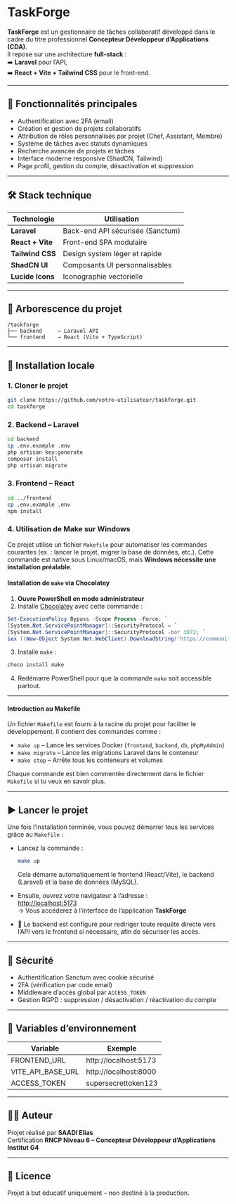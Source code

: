 # TaskForge

**TaskForge** est un gestionnaire de tâches collaboratif développé dans le cadre du titre professionnel **Concepteur Développeur d’Applications (CDA)**.  
Il repose sur une architecture **full-stack** :  
➡️ **Laravel** pour l’API,  
➡️ **React + Vite + Tailwind CSS** pour le front-end.

---

## 🚀 Fonctionnalités principales

- Authentification avec 2FA (email)
- Création et gestion de projets collaboratifs
- Attribution de rôles personnalisés par projet (Chef, Assistant, Membre)
- Système de tâches avec statuts dynamiques
- Recherche avancée de projets et tâches
- Interface moderne responsive (ShadCN, Tailwind)
- Page profil, gestion du compte, désactivation et suppression

---

## 🛠️ Stack technique

| Technologie      | Utilisation                      |
|------------------|----------------------------------|
| **Laravel**   | Back-end API sécurisée (Sanctum) |
| **React + Vite** | Front-end SPA modulaire         |
| **Tailwind CSS** | Design system léger et rapide    |
| **ShadCN UI**    | Composants UI personnalisables   |
| **Lucide Icons** | Iconographie vectorielle        |

---

## 📁 Arborescence du projet

```
/taskforge
├── backend     → Laravel API
└── frontend    → React (Vite + TypeScript)
```

---

## 🔧 Installation locale

### 1. Cloner le projet

```bash
git clone https://github.com/votre-utilisateur/taskforge.git
cd taskforge
```

### 2. Backend – Laravel

```bash
cd backend
cp .env.example .env
php artisan key:generate
composer install
php artisan migrate
```

### 3. Frontend – React

```bash
cd ../frontend
cp .env.example .env
npm install
```

### 4. Utilisation de Make sur Windows

Ce projet utilise un fichier `Makefile` pour automatiser les commandes courantes (ex. : lancer le projet, migrer la base de données, etc.). Cette commande est native sous Linux/macOS, mais **Windows nécessite une installation préalable**.

#### Installation de `make` via Chocolatey

1. **Ouvre PowerShell en mode administrateur**
2. Installe [Chocolatey](https://chocolatey.org/install) avec cette commande :

```powershell
Set-ExecutionPolicy Bypass -Scope Process -Force; `
[System.Net.ServicePointManager]::SecurityProtocol = `
[System.Net.ServicePointManager]::SecurityProtocol -bor 3072; `
iex ((New-Object System.Net.WebClient).DownloadString('https://community.chocolatey.org/install.ps1'))
```

3. Installe `make` :

```powershell
choco install make
```

4. Redémarre PowerShell pour que la commande `make` soit accessible partout.

---

#### Introduction au Makefile

Un fichier `Makefile` est fourni à la racine du projet pour faciliter le développement. Il contient des commandes comme :

- `make up` – Lance les services Docker (`frontend`, `backend`, `db`, `phpMyAdmin`)
- `make migrate` – Lance les migrations Laravel dans le conteneur
- `make stop` – Arrête tous les conteneurs et volumes

Chaque commande est bien commentée directement dans le fichier `Makefile` si tu veux en savoir plus.

---

## ▶️ Lancer le projet

Une fois l’installation terminée, vous pouvez démarrer tous les services grâce au `Makefile` :

- Lancez la commande :  
  ```bash
  make up
  ```
  Cela démarre automatiquement le frontend (React/Vite), le backend (Laravel) et la base de données (MySQL).

- Ensuite, ouvrez votre navigateur à l’adresse :  
  [http://localhost:5173](http://localhost:5173)  
  → Vous accéderez à l’interface de l’application **TaskForge**

- 🔁 Le backend est configuré pour rediriger toute requête directe vers l’API vers le frontend si nécessaire, afin de sécuriser les accès.

---

## 🔐 Sécurité

- Authentification Sanctum avec cookie sécurisé
- 2FA (vérification par code email)
- Middleware d’accès global par `ACCESS_TOKEN`
- Gestion RGPD : suppression / désactivation / réactivation du compte

---

## 📌 Variables d’environnement

| Variable             | Exemple                          |
|----------------------|----------------------------------|
| FRONTEND_URL         | http://localhost:5173            |
| VITE_API_BASE_URL    | http://localhost:8000            |
| ACCESS_TOKEN         | supersecrettoken123              |

---

## 👨‍💻 Auteur

Projet réalisé par **SAADI Elias**  
Certification **RNCP Niveau 6 – Concepteur Développeur d’Applications**  
**Institut G4**

---

## 📄 Licence

Projet à but éducatif uniquement – non destiné à la production.